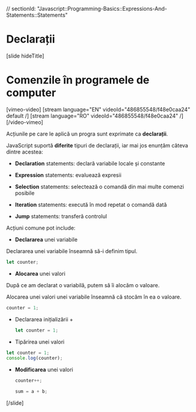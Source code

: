 // sectionId: "Javascript::Programming-Basics::Expressions-And-Statements::Statements"

# Declarații

[slide hideTitle]
# Comenzile în programele de computer

[vimeo-video]
[stream language="EN" videoId="486855548/f48e0caa24" default /]
[stream language="RO" videoId="486855548/f48e0caa24"  /]
[/video-vimeo]

Acțiunile pe care le aplică un progra sunt exprimate ca **declarații**.

JavaScript suportă **diferite** tipuri de declarații, iar mai jos enunțăm câteva dintre acestea:

* **Declaration** statements: declară variabile locale și constante

* **Expression** statements: evaluează expresii

* **Selection** statements: selectează o comandă din mai multe comenzi posibile

* **Iteration** statements: execută în mod repetat o comandă dată

* **Jump** statements: transferă controlul
  
Acțiuni comune pot include:

-  **Declararea** unei variabile

  Declararea unei variabile înseamnă să-i definim tipul.

```js
let counter;
```

-  **Alocarea** unei valori

După ce am declarat o variabilă, putem să îi alocăm o valoare. 

Alocarea unei valori unei variabile înseamnă că stocăm în ea o valoare. 

  ```js
  counter = 1;
  ```

- Declararea inițializării \+

  ```js
  let counter = 1;
  ```

- Tipărirea unei valori

```js live
let counter = 1;
console.log(counter);
```

- **Modificarea** unei valori

  ```js
  counter++;
  ```
  
  ```js
  sum = a + b;
  ```
  
[/slide]
